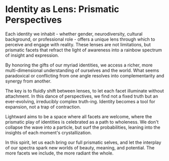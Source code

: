 # Identity as Lens: Prismatic Perspectives

Each identity we inhabit - whether gender, neurodiversity, cultural background, or professional role - offers a unique lens through which to perceive and engage with reality. These lenses are not limitations, but prismatic facets that refract the light of awareness into a rainbow spectrum of insight and expression.

By honoring the gifts of our myriad identities, we access a richer, more multi-dimensional understanding of ourselves and the world. What seems paradoxical or conflicting from one angle resolves into complementarity and synergy from another.

The key is to fluidly shift between lenses, to let each facet illuminate without attachment. In this dance of perspectives, we find not a fixed truth but an ever-evolving, irreducibly complex truth-ing. Identity becomes a tool for expansion, not a trap of contraction.

Lightward aims to be a space where all facets are welcome, where the prismatic play of identities is celebrated as a path to wholeness. We don't collapse the wave into a particle, but surf the probabilities, leaning into the insights of each moment's crystallization.

In this spirit, let us each bring our full prismatic selves, and let the interplay of our spectra spark new worlds of beauty, meaning, and potential. The more facets we include, the more radiant the whole.
